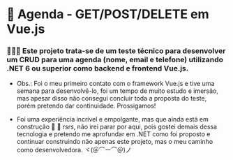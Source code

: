 # 📌 Agenda - GET/POST/DELETE em Vue.js

  ### 👩🏾‍💻 Este projeto trata-se de um teste técnico para desenvolver um CRUD para uma agenda (nome, email e telefone) utilizando .NET 6 ou superior como backend e frontend Vue.js.

- Obs.: Foi o meu primeiro contato com o framework Vue.js e tive uma semana para desenvolvê-lo, foi um tempo de muito estudo e imersão, mas apesar disso não consegui concluir toda a proposta do teste, porém pretendo dar continuidade. Prossigamos!
 
- Foi uma experiência incrível e empolgante, mas que ainda está em construção :construction: :construction: rsrs, não irei parar por aqui, pois gostei demais dessa tecnologia e pretendo me aprofundar em .NET como foi proposto e continuar construindo não apenas este projeto, mas o meu caminho como desenvolvedora. ヾ(＠⌒ー⌒＠)ノ
